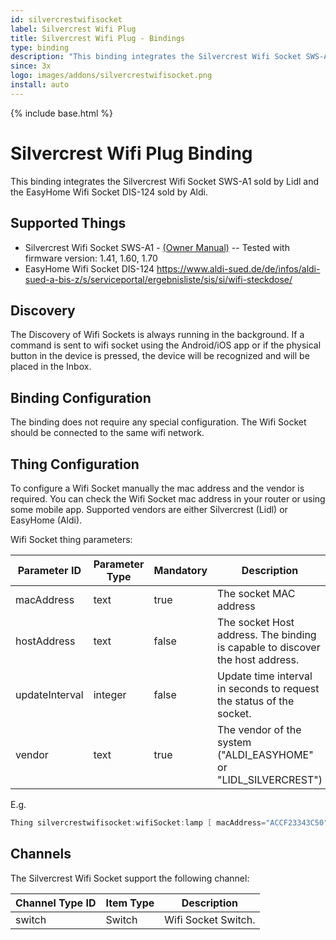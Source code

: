 ```yaml
---
id: silvercrestwifisocket
label: Silvercrest Wifi Plug
title: Silvercrest Wifi Plug - Bindings
type: binding
description: "This binding integrates the Silvercrest Wifi Socket SWS-A1 sold by Lidl and the EasyHome Wifi Socket DIS-124 sold by Aldi."
since: 3x
logo: images/addons/silvercrestwifisocket.png
install: auto
---
```


<!-- Attention authors: Do not edit directly. Please add your changes to the appropriate source repository -->

{% include base.html %}

<AddonLogo />

# Silvercrest Wifi Plug Binding

This binding integrates the Silvercrest Wifi Socket SWS-A1 sold by Lidl and the EasyHome Wifi Socket DIS-124 sold by Aldi.

## Supported Things

- Silvercrest Wifi Socket SWS-A1 - [(Owner Manual)](https://www.lidl-service.com/static/118127777/103043_FI.pdf)   --   Tested with firmware version: 1.41, 1.60, 1.70
- EasyHome Wifi Socket DIS-124 <https://www.aldi-sued.de/de/infos/aldi-sued-a-bis-z/s/serviceportal/ergebnisliste/sis/si/wifi-steckdose/>

## Discovery

The Discovery of Wifi Sockets is always running in the background.
If a command is sent to wifi socket using the Android/iOS app or if the physical button in the device is pressed, the device will be recognized and will be placed in the Inbox.

## Binding Configuration

The binding does not require any special configuration.
The Wifi Socket should be connected to the same wifi network.

## Thing Configuration

To configure a Wifi Socket manually the mac address and the vendor is required.
You can check the Wifi Socket mac address in your router or using some mobile app.
Supported vendors are either Silvercrest (Lidl) or EasyHome (Aldi).

Wifi Socket thing parameters:

| Parameter ID   | Parameter Type | Mandatory | Description                                                                   | Default          |
| -------------- | -------------- | --------- | ----------------------------------------------------------------------------- | ---------------- |
| macAddress     | text           | true      | The socket MAC address                                                        |                  |
| hostAddress    | text           | false     | The socket Host address. The binding is capable to discover the host address. |                  |
| updateInterval | integer        | false     | Update time interval in seconds to request the status of the socket.          | 60               |
| vendor         | text           | true      | The vendor of the system ("ALDI_EASYHOME" or "LIDL_SILVERCREST")              | LIDL_SILVERCREST |

E.g.

```java
Thing silvercrestwifisocket:wifiSocket:lamp [ macAddress="ACCF23343C50", vendor="ALDI_EASYHOME" ]
```

## Channels

The Silvercrest Wifi Socket support the following channel:

| Channel Type ID | Item Type | Description         |
| --------------- | --------- | ------------------- |
| switch          | Switch    | Wifi Socket Switch. |

